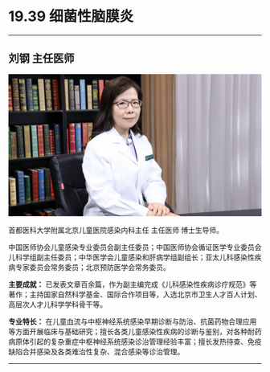 # 19.39 细菌性脑膜炎

---

## 刘钢 主任医师

![1684325970589](image/c19_039/1684325970589.png)

首都医科大学附属北京儿童医院感染内科主任 主任医师 博士生导师。

中国医师协会儿童感染专业委员会副主任委员；中国医师协会循证医学专业委员会儿科学组副主任委员；中华医学会儿童感染和肝病学组副组长；亚太儿科感染性疾病专家委员会常务委员；北京预防医学会常务委员。


**主要成就：** 已发表文章百余篇，作为副主编完成《儿科感染性疾病诊疗规范》等著作；主持国家自然科学基金、国际合作项目等，入选北京市卫生人才百人计划、高层次人才儿科学学科骨干等。


**专业特长：** 在儿童血流与中枢神经系统感染早期诊断与防治、抗菌药物合理应用等方面开展临床与基础研究；擅长各类儿童感染性疾病的诊断与鉴别，对各种耐药病原体引起的复杂重症中枢神经系统感染诊治管理经验丰富；擅长发热待查、免疫缺陷合并感染及各类难治性复杂、混合感染等诊治管理。

---

